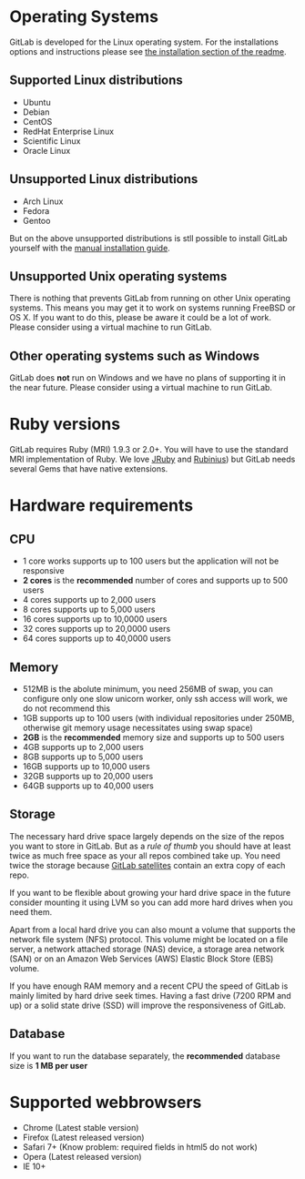 # Operating Systems

GitLab is developed for the Linux operating system. For the installations options and instructions please see [the installation section of the readme](https://gitlab.com/gitlab-org/gitlab-ce/blob/master/README.md#installation).

## Supported Linux distributions

- Ubuntu
- Debian
- CentOS
- RedHat Enterprise Linux
- Scientific Linux
- Oracle Linux

## Unsupported Linux distributions

- Arch Linux
- Fedora
- Gentoo

But on the above unsupported distributions is stll possible to install GitLab yourself with the [manual installation guide](https://github.com/gitlabhq/gitlabhq/blob/master/doc/install/installation.md).

## Unsupported Unix operating systems

There is nothing that prevents GitLab from running on other Unix operating systems.
This means you may get it to work on systems running FreeBSD or OS X.
If you want to do this, please be aware it could be a lot of work.
Please consider using a virtual machine to run GitLab.

## Other operating systems such as Windows

GitLab does **not** run on Windows and we have no plans of supporting it in the near future.
Please consider using a virtual machine to run GitLab.


# Ruby versions

GitLab requires Ruby (MRI) 1.9.3 or 2.0+.
You will have to use the standard MRI implementation of Ruby.
We love [JRuby](http://jruby.org/) and [Rubinius](http://rubini.us/)) but GitLab needs several Gems that have native extensions.


# Hardware requirements

## CPU

- 1 core works supports up to 100 users but the application will not be responsive
- **2 cores** is the **recommended** number of cores and supports up to 500 users
- 4 cores supports up to 2,000 users
- 8 cores supports up to 5,000 users
- 16 cores supports up to 10,0000 users
- 32 cores supports up to 20,0000 users
- 64 cores supports up to 40,0000 users

## Memory

- 512MB is the abolute minimum, you need 256MB of swap, you can configure only one slow unicorn worker, only ssh access will work, we do not recommend this
- 1GB supports up to 100 users (with individual repositories under 250MB, otherwise git memory usage necessitates using swap space)
- **2GB** is the **recommended** memory size and supports up to 500 users
- 4GB supports up to 2,000 users
- 8GB supports up to 5,000 users
- 16GB supports up to 10,000 users
- 32GB supports up to 20,000 users
- 64GB supports up to 40,000 users

## Storage

The necessary hard drive space largely depends on the size of the repos you want
to store in GitLab. But as a *rule of thumb* you should have at least twice as much
free space as your all repos combined take up. You need twice the storage because [GitLab satellites](structure.md) contain an extra copy of each repo.

If you want to be flexible about growing your hard drive space in the future consider mounting it using LVM so you can add more hard drives when you need them.

Apart from a local hard drive you can also mount a volume that supports the network file system (NFS) protocol. This volume might be located on a file server, a network attached storage (NAS) device, a storage area network (SAN) or on an Amazon Web Services (AWS) Elastic Block Store (EBS) volume.

If you have enough RAM memory and a recent CPU the speed of GitLab is mainly limited by hard drive seek times. Having a fast drive (7200 RPM and up) or a solid state drive (SSD) will improve the responsiveness of GitLab.

## Database

If you want to run the database separately, the **recommended** database size is **1 MB per user**

# Supported webbrowsers

- Chrome (Latest stable version)
- Firefox (Latest released version) 
- Safari 7+ (Know problem: required fields in html5 do not work)
- Opera (Latest released version)
- IE 10+
